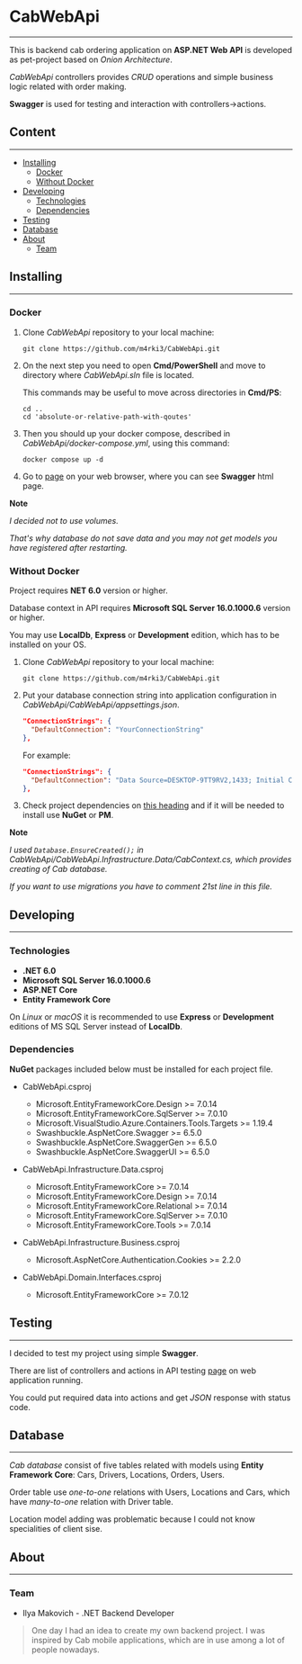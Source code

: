 # CabWebApi
---
This is backend cab ordering application on __ASP.NET Web API__ is developed as pet-project based on _Onion Architecture_.

_CabWebApi_ controllers provides _CRUD_ operations and simple business logic related with order making.

__Swagger__ is used for testing and interaction with controllers->actions.

## Content
---
- <a href="#installing">Installing</a>
	- <a href="#docker">Docker</a>
	- <a href="#without-docker">Without Docker</a>
- <a href="#developing">Developing</a>
	- <a href="#technologies">Technologies</a>
	- <a href="#dependencies">Dependencies</a>
- <a href="#testing">Testing</a>
- <a href="#database">Database</a>
- <a href="#about">About</a>
	- <a href="#team">Team</a>

<h2 id="installing">Installing</h2>

-----
<h3 id="docker">Docker</h3>

1. Clone _CabWebApi_ repository to your local machine:
	```
	git clone https://github.com/m4rki3/CabWebApi.git
	```

2. On the next step you need to open __Cmd/PowerShell__ and move to directory where _CabWebApi.sln_ file is located.

	This commands may be useful to move across directories in __Cmd/PS__:
	```
	cd ..
	cd 'absolute-or-relative-path-with-qoutes'
	```
3. Then you should up your docker compose, described in _CabWebApi/docker-compose.yml_, using this command:
	```
	docker compose up -d
	```
4. Go to [page](https://localhost/swagger/index.html) on your web browser, where you can see __Swagger__ html page.

__Note__

_I decided not to use volumes._

_That's why database do not save data and you may not get models you have registered after restarting._


<h3 id="without-docker">Without Docker</h3>

Project requires __NET 6.0__ version or higher.

Database context in API requires __Microsoft SQL Server 16.0.1000.6__ version or higher.

You may use __LocalDb__, __Express__ or __Development__ edition, which has to be installed on your OS.

1. Clone _CabWebApi_ repository to your local machine:
	```
	git clone https://github.com/m4rki3/CabWebApi.git
	```


2. Put your database connection string into application configuration in _CabWebApi/CabWebApi/appsettings.json_.
	```json
	"ConnectionStrings": {
	  "DefaultConnection": "YourConnectionString"
	},
	```
	For example:
	```json
	"ConnectionStrings": {
	  "DefaultConnection": "Data Source=DESKTOP-9TT9RV2,1433; Initial Catalog=Cab; Integrated Security=True;Connect Timeout=30;Encrypt=False;Trust Server Certificate=True;Application Intent=ReadWrite;Multi Subnet Failover=False; User Id=sa; Password=cabpassword123;"
	},
	```

3. Check project dependencies on <a href="#dependencies">this heading</a> and if it will be needed to install use __NuGet__ or __PM__.

__Note__

_I used `Database.EnsureCreated();` in CabWebApi/CabWebApi.Infrastructure.Data/CabContext.cs, which provides creating of Cab database._

_If you want to use migrations you have to comment 21st line in this file._


<h2 id="developing">Developing</h2>

---

<h3 id="technologies">Technologies</h3>

- __.NET 6.0__
- __Microsoft SQL Server 16.0.1000.6__
- __ASP.NET Core__
- __Entity Framework Core__

On _Linux_ or _macOS_ it is recommended to use __Express__ or __Development__ editions of MS SQL Server instead of __LocalDb__.

<h3 id="dependencies">Dependencies</h3>

__NuGet__ packages included below must be installed for each project file.

- CabWebApi.csproj
	- Microsoft.EntityFrameworkCore.Design >= 7.0.14
	- Microsoft.EntityFrameworkCore.SqlServer >= 7.0.10
	- Microsoft.VisualStudio.Azure.Containers.Tools.Targets >= 1.19.4
	- Swashbuckle.AspNetCore.Swagger >= 6.5.0
	- Swashbuckle.AspNetCore.SwaggerGen >= 6.5.0
	- Swashbuckle.AspNetCore.SwaggerUI >= 6.5.0

- CabWebApi.Infrastructure.Data.csproj
	- Microsoft.EntityFrameworkCore >= 7.0.14
	- Microsoft.EntityFrameworkCore.Design >= 7.0.14
	- Microsoft.EntityFrameworkCore.Relational >= 7.0.14
	- Microsoft.EntityFrameworkCore.SqlServer >= 7.0.10
	- Microsoft.EntityFrameworkCore.Tools >= 7.0.14

- CabWebApi.Infrastructure.Business.csproj
	- Microsoft.AspNetCore.Authentication.Cookies >= 2.2.0

- CabWebApi.Domain.Interfaces.csproj
	- Microsoft.EntityFrameworkCore >= 7.0.12


<h2 id="testing">Testing</h2>

---

I decided to test my project using simple __Swagger__.

There are list of controllers and actions in API testing [page](https://localhost/swagger/index.html) on web application running.

You could put required data into actions and get _JSON_ response with status code.


<h2 id="database">Database</h2>

---

_Cab database_ consist of five tables related with models using __Entity Framework Core__: Cars, Drivers, Locations, Orders, Users.

Order table use _one-to-one_ relations with Users, Locations and Cars, which have _many-to-one_ relation with Driver table.

Location model adding was problematic because I could not know specialities of client sise.


<h2 id="about">About</h2>

---

<h3 id="team">Team</h3>

- Ilya Makovich - .NET Backend Developer

>One day I had an idea to create my own backend project.
I was inspired by Cab mobile applications, which are in use among a lot of people nowadays.